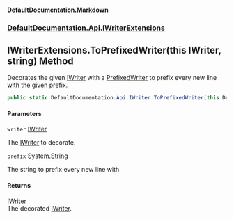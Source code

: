 #### [DefaultDocumentation\.Markdown](../../../index.md 'index')
### [DefaultDocumentation\.Api](../../../index.md#DefaultDocumentation.Api 'DefaultDocumentation\.Api').[IWriterExtensions](index.md 'DefaultDocumentation\.Api\.IWriterExtensions')

## IWriterExtensions\.ToPrefixedWriter\(this IWriter, string\) Method

Decorates the given [IWriter](https://github.com/Doraku/DefaultDocumentation/blob/master/documentation/api/DefaultDocumentation/Api/IWriter/index.md 'DefaultDocumentation\.Api\.IWriter') with a [PrefixedWriter](../../Markdown/Writers/PrefixedWriter/index.md 'DefaultDocumentation\.Markdown\.Writers\.PrefixedWriter') to prefix every new line with the given prefix\.

```csharp
public static DefaultDocumentation.Api.IWriter ToPrefixedWriter(this DefaultDocumentation.Api.IWriter writer, string prefix);
```
#### Parameters

<a name='DefaultDocumentation.Api.IWriterExtensions.ToPrefixedWriter(thisDefaultDocumentation.Api.IWriter,string).writer'></a>

`writer` [IWriter](https://github.com/Doraku/DefaultDocumentation/blob/master/documentation/api/DefaultDocumentation/Api/IWriter/index.md 'DefaultDocumentation\.Api\.IWriter')

The [IWriter](https://github.com/Doraku/DefaultDocumentation/blob/master/documentation/api/DefaultDocumentation/Api/IWriter/index.md 'DefaultDocumentation\.Api\.IWriter') to decorate\.

<a name='DefaultDocumentation.Api.IWriterExtensions.ToPrefixedWriter(thisDefaultDocumentation.Api.IWriter,string).prefix'></a>

`prefix` [System\.String](https://learn.microsoft.com/en-us/dotnet/api/system.string 'System\.String')

The string to prefix every new line with\.

#### Returns
[IWriter](https://github.com/Doraku/DefaultDocumentation/blob/master/documentation/api/DefaultDocumentation/Api/IWriter/index.md 'DefaultDocumentation\.Api\.IWriter')  
The decorated [IWriter](https://github.com/Doraku/DefaultDocumentation/blob/master/documentation/api/DefaultDocumentation/Api/IWriter/index.md 'DefaultDocumentation\.Api\.IWriter')\.